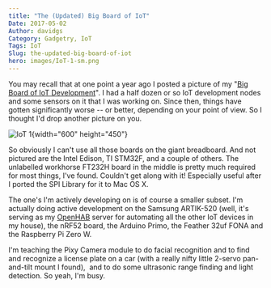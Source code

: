 ```yaml
---
title: "The (Updated) Big Board of IoT"
Date: 2017-05-02
Author: davidgs
Category: Gadgetry, IoT
Tags: IoT
Slug: the-updated-big-board-of-iot
hero: images/IoT-1-sm.png
---
```


You may recall that at one point a year ago I posted a picture of my "[Big Board of IoT Development](/posts/category/iot/the-big-board-of-iot-devices/)". I had a half dozen or so IoT development nodes and some sensors on it that I was working on. Since then, things have gotten significantly worse -- or better, depending on your point of view. So I thought I'd drop another picture on you. 

![IoT 1](/posts/category/iot/images/IoT-1.png "IoT - 1.png"){width="600" height="450"}

So obviously I can't use all those boards on the giant breadboard. And not pictured are the Intel Edison, TI STM32F, and a couple of others. The unlabelled workhorse FT232H board in the middle is pretty much required for most things, I've found. Couldn't get along with it! Especially useful after I ported the SPI Library for it to Mac OS X. 

The one's I'm actively developing on is of course a smaller subset. I'm actually doing active development on the Samsung ARTIK-520 (well, it's serving as my [OpenHAB](/posts/category/iot/iot-hardware/openhab-server-artik-520/) server for automating all the other IoT devices in my house), the nRF52 board, the Arduino Primo, the Feather 32uf FONA and the Raspberry Pi Zero W. 

I'm teaching the Pixy Camera module to do facial recognition and to find and recognize a license plate on a car (with a really nifty little 2-servo pan-and-tilt mount I found),  and to do some ultrasonic range finding and light detection. So yeah, I'm busy. 

